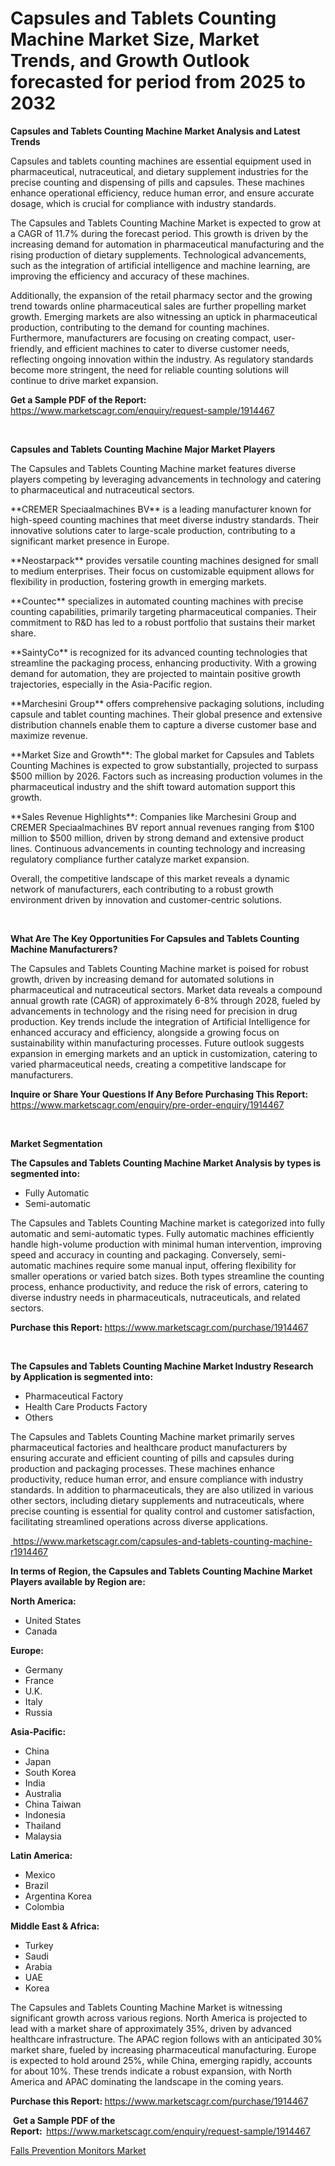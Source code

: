 <p><h1>Capsules and Tablets Counting Machine Market Size, Market Trends, and Growth Outlook forecasted for period from 2025 to 2032</h1></p><p><strong>Capsules and Tablets Counting Machine Market Analysis and Latest Trends</strong></p>
<p><p>Capsules and tablets counting machines are essential equipment used in pharmaceutical, nutraceutical, and dietary supplement industries for the precise counting and dispensing of pills and capsules. These machines enhance operational efficiency, reduce human error, and ensure accurate dosage, which is crucial for compliance with industry standards.</p><p>The Capsules and Tablets Counting Machine Market is expected to grow at a CAGR of 11.7% during the forecast period. This growth is driven by the increasing demand for automation in pharmaceutical manufacturing and the rising production of dietary supplements. Technological advancements, such as the integration of artificial intelligence and machine learning, are improving the efficiency and accuracy of these machines.</p><p>Additionally, the expansion of the retail pharmacy sector and the growing trend towards online pharmaceutical sales are further propelling market growth. Emerging markets are also witnessing an uptick in pharmaceutical production, contributing to the demand for counting machines. Furthermore, manufacturers are focusing on creating compact, user-friendly, and efficient machines to cater to diverse customer needs, reflecting ongoing innovation within the industry. As regulatory standards become more stringent, the need for reliable counting solutions will continue to drive market expansion.</p></p>
<p><strong>Get a Sample PDF of the Report:&nbsp;</strong> <a href="https://www.marketscagr.com/enquiry/request-sample/1914467?utm_campaign=1868&utm_medium=2&utm_source=Github&utm_content=ia&utm_term=01032025&utm_id=capsules-and-tablets-counting-machine">https://www.marketscagr.com/enquiry/request-sample/1914467</a></p>
<p>&nbsp;</p>
<p><strong>Capsules and Tablets Counting Machine Major Market Players</strong></p>
<p><p>The Capsules and Tablets Counting Machine market features diverse players competing by leveraging advancements in technology and catering to pharmaceutical and nutraceutical sectors. </p><p>**CREMER Speciaalmachines BV** is a leading manufacturer known for high-speed counting machines that meet diverse industry standards. Their innovative solutions cater to large-scale production, contributing to a significant market presence in Europe.</p><p>**Neostarpack** provides versatile counting machines designed for small to medium enterprises. Their focus on customizable equipment allows for flexibility in production, fostering growth in emerging markets.</p><p>**Countec** specializes in automated counting machines with precise counting capabilities, primarily targeting pharmaceutical companies. Their commitment to R&D has led to a robust portfolio that sustains their market share.</p><p>**SaintyCo** is recognized for its advanced counting technologies that streamline the packaging process, enhancing productivity. With a growing demand for automation, they are projected to maintain positive growth trajectories, especially in the Asia-Pacific region.</p><p>**Marchesini Group** offers comprehensive packaging solutions, including capsule and tablet counting machines. Their global presence and extensive distribution channels enable them to capture a diverse customer base and maximize revenue.</p><p>**Market Size and Growth**: The global market for Capsules and Tablets Counting Machines is expected to grow substantially, projected to surpass $500 million by 2026. Factors such as increasing production volumes in the pharmaceutical industry and the shift toward automation support this growth.</p><p>**Sales Revenue Highlights**: Companies like Marchesini Group and CREMER Speciaalmachines BV report annual revenues ranging from $100 million to $500 million, driven by strong demand and extensive product lines. Continuous advancements in counting technology and increasing regulatory compliance further catalyze market expansion.</p><p>Overall, the competitive landscape of this market reveals a dynamic network of manufacturers, each contributing to a robust growth environment driven by innovation and customer-centric solutions.</p></p>
<p>&nbsp;</p>
<p><strong>What Are The Key Opportunities For Capsules and Tablets Counting Machine Manufacturers?</strong></p>
<p><p>The Capsules and Tablets Counting Machine market is poised for robust growth, driven by increasing demand for automated solutions in pharmaceutical and nutraceutical sectors. Market data reveals a compound annual growth rate (CAGR) of approximately 6-8% through 2028, fueled by advancements in technology and the rising need for precision in drug production. Key trends include the integration of Artificial Intelligence for enhanced accuracy and efficiency, alongside a growing focus on sustainability within manufacturing processes. Future outlook suggests expansion in emerging markets and an uptick in customization, catering to varied pharmaceutical needs, creating a competitive landscape for manufacturers.</p></p>
<p><strong>Inquire or Share Your Questions If Any Before Purchasing This Report:</strong> <a href="https://www.marketscagr.com/enquiry/pre-order-enquiry/1914467?utm_campaign=1868&utm_medium=2&utm_source=Github&utm_content=ia&utm_term=01032025&utm_id=capsules-and-tablets-counting-machine">https://www.marketscagr.com/enquiry/pre-order-enquiry/1914467</a></p>
<p>&nbsp;</p>
<p><strong>Market Segmentation</strong></p>
<p><strong>The Capsules and Tablets Counting Machine Market Analysis by types is segmented into:</strong></p>
<p><ul><li>Fully Automatic</li><li>Semi-automatic</li></ul></p>
<p><p>The Capsules and Tablets Counting Machine market is categorized into fully automatic and semi-automatic types. Fully automatic machines efficiently handle high-volume production with minimal human intervention, improving speed and accuracy in counting and packaging. Conversely, semi-automatic machines require some manual input, offering flexibility for smaller operations or varied batch sizes. Both types streamline the counting process, enhance productivity, and reduce the risk of errors, catering to diverse industry needs in pharmaceuticals, nutraceuticals, and related sectors.</p></p>
<p><strong>Purchase this Report:&nbsp;</strong><a href="https://www.marketscagr.com/purchase/1914467?utm_campaign=1868&utm_medium=2&utm_source=Github&utm_content=ia&utm_term=01032025&utm_id=capsules-and-tablets-counting-machine">https://www.marketscagr.com/purchase/1914467</a></p>
<p>&nbsp;</p>
<p><strong>The Capsules and Tablets Counting Machine Market Industry Research by Application is segmented into:</strong></p>
<p><ul><li>Pharmaceutical Factory</li><li>Health Care Products Factory</li><li>Others</li></ul></p>
<p><p>The Capsules and Tablets Counting Machine market primarily serves pharmaceutical factories and healthcare product manufacturers by ensuring accurate and efficient counting of pills and capsules during production and packaging processes. These machines enhance productivity, reduce human error, and ensure compliance with industry standards. In addition to pharmaceuticals, they are also utilized in various other sectors, including dietary supplements and nutraceuticals, where precise counting is essential for quality control and customer satisfaction, facilitating streamlined operations across diverse applications.</p></p>
<p><a href="https://www.marketscagr.com/capsules-and-tablets-counting-machine-r1914467?utm_campaign=1868&utm_medium=2&utm_source=Github&utm_content=ia&utm_term=01032025&utm_id=capsules-and-tablets-counting-machine">&nbsp;https://www.marketscagr.com/capsules-and-tablets-counting-machine-r1914467</a></p>
<p><strong>In terms of Region, the Capsules and Tablets Counting Machine Market Players available by Region are:</strong></p>
<p>
    <p> <strong> North America: </strong>
        <ul>
            <li>United States</li>
            <li>Canada</li>
        </ul>
        </p> 
    <p> <strong> Europe: </strong>
        <ul>
            <li>Germany</li>
            <li>France</li>
            <li>U.K.</li>
            <li>Italy</li>
            <li>Russia</li>
        </ul>
        </p> 
    <p> <strong> Asia-Pacific: </strong>
        <ul>
            <li>China</li>
            <li>Japan</li>
            <li>South Korea</li>
            <li>India</li>
            <li>Australia</li>
            <li>China Taiwan</li>
            <li>Indonesia</li>
            <li>Thailand</li>
            <li>Malaysia</li>
        </ul>
        </p> 
    <p> <strong> Latin America: </strong>
        <ul>
            <li>Mexico</li>
            <li>Brazil</li>
            <li>Argentina Korea</li>
            <li>Colombia</li>
        </ul>
        </p> 
    <p> <strong> Middle East & Africa: </strong>
        <ul>
            <li>Turkey</li>
            <li>Saudi</li>
            <li>Arabia</li>
            <li>UAE</li>
            <li>Korea</li>
        </ul>
    </p>
    </p>
<p><p>The Capsules and Tablets Counting Machine Market is witnessing significant growth across various regions. North America is projected to lead with a market share of approximately 35%, driven by advanced healthcare infrastructure. The APAC region follows with an anticipated 30% market share, fueled by increasing pharmaceutical manufacturing. Europe is expected to hold around 25%, while China, emerging rapidly, accounts for about 10%. These trends indicate a robust expansion, with North America and APAC dominating the landscape in the coming years.</p></p>
<p><strong>Purchase this Report: </strong><a href="https://www.marketscagr.com/purchase/1914467?utm_campaign=1868&utm_medium=2&utm_source=Github&utm_content=ia&utm_term=01032025&utm_id=capsules-and-tablets-counting-machine">https://www.marketscagr.com/purchase/1914467</a></p>
<p>&nbsp;<strong>Get a Sample PDF of the Report:&nbsp;&nbsp;</strong><a href="https://www.marketscagr.com/enquiry/request-sample/1914467?utm_campaign=1868&utm_medium=2&utm_source=Github&utm_content=ia&utm_term=01032025&utm_id=capsules-and-tablets-counting-machine">https://www.marketscagr.com/enquiry/request-sample/1914467</a></p>
<p><strong></strong></p>
<p><p><a href="https://github.com/Krish2023na/Market-Research-Report-List-7/blob/main/falls-prevention-monitors-market.md?utm_campaign=1868&utm_medium=2&utm_source=Github&utm_content=ia&utm_term=01032025&utm_id=capsules-and-tablets-counting-machine">Falls Prevention Monitors Market</a></p></p>